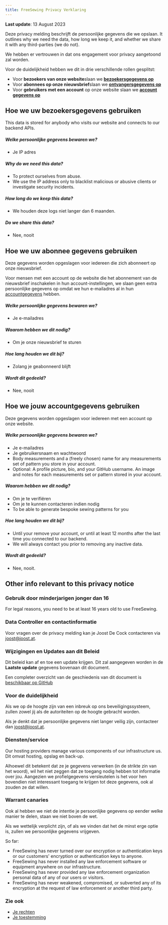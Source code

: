 ```yaml
---
title: FreeSewing Privacy Verklaring
---
```


**Last update**: 13 August 2023

Deze privacy melding beschrijft de persoonlijke gegevens die we opslaan. It outlines why we need the data, how long we keep it, and whether we share it with any third-parties (we do not).

We hebben er vertrouwen in dat ons engagement voor privacy aangetoond zal worden.

Voor de duidelijkheid hebben we dit in drie verschillende rollen gesplitst:

- Voor **bezoekers van onze website**slaan we **[bezoekersgegevens op][v]**
- Voor **abonnees op onze nieuwsbrief**slaan we **[ontvangersgegevens op][s]**
- Voor **gebruikers met een account** op onze website slaan we **[account gegevens op][a]**

## Hoe we uw bezoekersgegevens gebruiken

<Note>
This data is stored for anybody who visits our website and connects to our backend APIs.
</Note>

##### Welke persoonlijke gegevens bewaren we?

- Je IP adres

##### Why do we need this data?

- To protect ourselves from abuse.
- We use the IP address only to blacklist malicious or abusive clients or investigate security incidents.

##### How long do we keep this data?

- We houden deze logs niet langer dan 6 maanden.

##### Do we share this data?

- Nee, nooit


## Hoe we uw abonnee gegevens gebruiken

<Note> 

Deze gegevens worden opgeslagen voor iedereen die zich abonneert op onze nieuwsbrief.

Voor mensen met een account op de website die het abonnement van de nieuwsbrief inschakelen in hun account-instellingen, we slaan geen extra persoonlijke gegevens op omdat we hun e-mailadres al in hun [accountgegevens][a] hebben.

</Note>

##### Welke persoonlijke gegevens bewaren we?

- Je e-mailadres

##### Waarom hebben we dit nodig?

- Om je onze nieuwsbrief te sturen

##### Hoe lang houden we dit bij?

- Zolang je geabonneerd blijft

##### Wordt dit gedeeld?

- Nee, nooit


## Hoe we jouw accountgegevens gebruiken

<Note>
Deze gegevens worden opgeslagen voor iedereen met een account op onze website.
</Note>

##### Welke persoonlijke gegevens bewaren we?

- Je e-mailadres
- Je gebruikersnaam en wachtwoord
- Body measurements and a (freely chosen) name for any measurements set of pattern you store in your account.
- Optional: A profile picture, bio, and your GitHub username. An image and notes for each measurements set or pattern stored in your account.

##### Waarom hebben we dit nodig?

- Om je te verifiëren
- Om je te kunnen contacteren indien nodig
- To be able to generate bespoke sewing patterns for you

##### Hoe lang houden we dit bij?

- Until your remove your account, or until at least 12 months after the last time you connected to our backend.
- We will always contact you prior to removing any inactive data.

##### Wordt dit gedeeld?

- Nee, nooit.


## Other info relevant to this privacy notice

### Gebruik door minderjarigen jonger dan 16

For legal reasons, you need to be at least 16 years old to use FreeSewing.

### Data Controller en contactinformatie

Voor vragen over de privacy melding kan je Joost De Cock contacteren via joost@joost.at.

### Wijzigingen en Updates aan dit Beleid

Dit beleid kan af en toe een update krijgen. Dit zal aangegeven worden in de **Laatste update** gegevens bovenaan dit document.

Een completer overzicht van de geschiedenis van dit document is [beschikbaar op GitHub][1]

### Voor de duidelijkheid

Als we op de hoogte zijn van een inbreuk op ons beveiligingssysteem, zullen zowel jij als de autoriteiten op de hoogte gebracht worden.

Als je denkt dat je persoonlijke gegevens niet langer veilig zijn, contacteer dan joost@joost.at.

### Diensten/service

Our hosting providers manage various components of our infrastructure us. Dit omvat hosting, opslag en back-up.

Alhoewel dit betekent dat ze je gegevens verwerken (in de strikte zin van het woord), wil het niet zeggen dat ze toegang nodig hebben tot informatie over jou. Aangezien we profielgegevens versleutelen is het voor hen bovendien niet interessant toegang te krijgen tot deze gegevens, ook al zouden ze dat willen.

### Warrant canaries

Ook al hebben we niet de intentie je persoonlijke gegevens op eender welke manier te delen, staan we niet boven de wet.

Als we wettelijk verplicht zijn, of als we vinden dat het de minst erge optie is, zullen we persoonlijke gegevens vrijgeven.

So far:

- FreeSewing has never turned over our encryption or authentication keys or our customers' encryption or authentication keys to anyone.
- FreeSewing has never installed any law enforcement software or equipment anywhere on our infrastructure.
- FreeSewing has never provided any law enforcement organization personal data of any of our users or visitors.
- FreeSewing has never weakened, compromised, or subverted any of its encryption at the request of law enforcement or another third party.

### Zie ook

- [Je rechten][2]
- [Je toestemming][3]

[1]: https://github.com/freesewing/markdown/commits/develop/org/docs/about/privacy

[2]: /docs/about/rights/

[3]: /account/consent/

[v]: #how-we-use-your-visitor-data

[s]: #how-we-use-your-subscriber-data

[a]: #how-we-use-your-account-data
